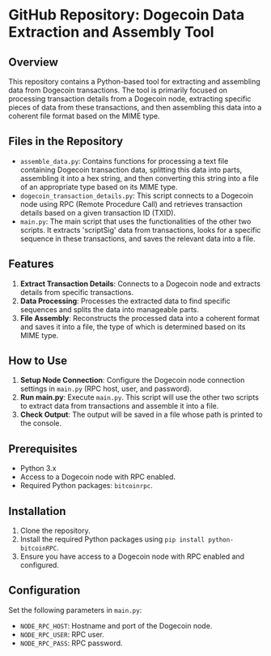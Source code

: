 
# GitHub Repository: Dogecoin Data Extraction and Assembly Tool

## Overview
This repository contains a Python-based tool for extracting and assembling data from Dogecoin transactions. The tool is primarily focused on processing transaction details from a Dogecoin node, extracting specific pieces of data from these transactions, and then assembling this data into a coherent file format based on the MIME type.

## Files in the Repository

- `assemble_data.py`: Contains functions for processing a text file containing Dogecoin transaction data, splitting this data into parts, assembling it into a hex string, and then converting this string into a file of an appropriate type based on its MIME type.
- `dogecoin_transaction_details.py`: This script connects to a Dogecoin node using RPC (Remote Procedure Call) and retrieves transaction details based on a given transaction ID (TXID).
- `main.py`: The main script that uses the functionalities of the other two scripts. It extracts 'scriptSig' data from transactions, looks for a specific sequence in these transactions, and saves the relevant data into a file.

## Features

1. **Extract Transaction Details**: Connects to a Dogecoin node and extracts details from specific transactions.
2. **Data Processing**: Processes the extracted data to find specific sequences and splits the data into manageable parts.
3. **File Assembly**: Reconstructs the processed data into a coherent format and saves it into a file, the type of which is determined based on its MIME type.

## How to Use

1. **Setup Node Connection**: Configure the Dogecoin node connection settings in `main.py` (RPC host, user, and password).
2. **Run main.py**: Execute `main.py`. This script will use the other two scripts to extract data from transactions and assemble it into a file.
3. **Check Output**: The output will be saved in a file whose path is printed to the console.

## Prerequisites

- Python 3.x
- Access to a Dogecoin node with RPC enabled.
- Required Python packages: `bitcoinrpc`.

## Installation

1. Clone the repository.
2. Install the required Python packages using `pip install python-bitcoinRPC`.
3. Ensure you have access to a Dogecoin node with RPC enabled and configured.

## Configuration

Set the following parameters in `main.py`:

- `NODE_RPC_HOST`: Hostname and port of the Dogecoin node.
- `NODE_RPC_USER`: RPC user.
- `NODE_RPC_PASS`: RPC password.
